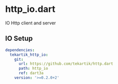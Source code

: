 # http_io.dart

IO Http client and server

## IO Setup

```yaml
dependencies:
  tekartik_http_io:
    git:
      url: https://github.com/tekartik/http.dart
      path: http_io
      ref: dart3a
    version: '>=0.2.0+2'
```